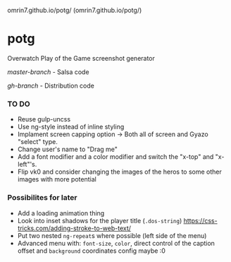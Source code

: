 omrin7.github.io/potg/ (omrin7.github.io/potg/)
# potg
Overwatch Play of the Game screenshot generator

*master-branch* - Salsa code

*gh-branch* - Distribution code

### TO DO 
* Reuse gulp-uncss
* Use ng-style instead of inline styling
* Implament screen capping option -> Both all of screen and Gyazo "select" type.
* Change user's name to "Drag me"
* Add a font modifier and a color modifier and switch the "x-top" and "x-left"'s.
* Flip vk0 and consider changing the images of the heros to some other images with more potential

### Possibilites for later
* Add a loading animation thing
* Look into inset shadows for the player title (`.dos-string`) https://css-tricks.com/adding-stroke-to-web-text/ 
* Put two nested `ng-repeat`s where possible (left side of the menu)
* Advanced menu with: `font-size`, `color`, direct control of the caption offset and  `background` coordinates config maybe :0
